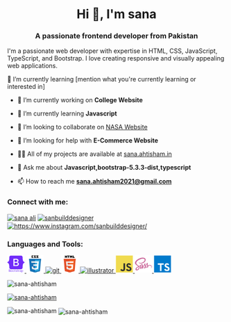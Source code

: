 <body bg+:black">
<h1 align="center">Hi 👋, I'm sana</h1>
<h3 align="center">A passionate frontend developer from Pakistan</h3>
I'm a passionate web developer with expertise in HTML, CSS, JavaScript, TypeScript, and Bootstrap. I love creating responsive and visually appealing web applications.

🌱 I’m currently learning [mention what you're currently learning or interested in]


- 🔭 I’m currently working on **College Website**

- 🌱 I’m currently learning **Javascript**

- 👯 I’m looking to collaborate on [NASA Website](hajratariqi/Nasa)

- 🤝 I’m looking for help with **E-Commerce Website**

- 👨‍💻 All of my projects are available at [sana.ahtisham.in](sana.ahtisham.in)

- 💬 Ask me about **Javascript,bootstrap-5.3.3-dist,typescript**

- 📫 How to reach me **sana.ahtisham2021@gmail.com**

<h3 align="left">Connect with me:</h3>
<p align="left">
<a href="https://linkedin.com/in/sana ali" target="blank"><img align="center" src="https://raw.githubusercontent.com/rahuldkjain/github-profile-readme-generator/master/src/images/icons/Social/linked-in-alt.svg" alt="sana ali" height="30" width="40" /></a>
<a href="https://fb.com/sanbuilddesigner" target="blank"><img align="center" src="https://raw.githubusercontent.com/rahuldkjain/github-profile-readme-generator/master/src/images/icons/Social/facebook.svg" alt="sanbuilddesigner" height="30" width="40" /></a>
<a href="https://instagram.com/https://www.instagram.com/sanbuilddesigner/" target="blank"><img align="center" src="https://raw.githubusercontent.com/rahuldkjain/github-profile-readme-generator/master/src/images/icons/Social/instagram.svg" alt="https://www.instagram.com/sanbuilddesigner/" height="30" width="40" /></a>
</p>

<h3 align="left">Languages and Tools:</h3>
<p align="left"> <a href="https://getbootstrap.com" target="_blank" rel="noreferrer"> <img src="https://raw.githubusercontent.com/devicons/devicon/master/icons/bootstrap/bootstrap-plain-wordmark.svg" alt="bootstrap" width="40" height="40"/> </a> <a href="https://www.w3schools.com/css/" target="_blank" rel="noreferrer"> <img src="https://raw.githubusercontent.com/devicons/devicon/master/icons/css3/css3-original-wordmark.svg" alt="css3" width="40" height="40"/> </a> <a href="https://git-scm.com/" target="_blank" rel="noreferrer"> <img src="https://www.vectorlogo.zone/logos/git-scm/git-scm-icon.svg" alt="git" width="40" height="40"/> </a> <a href="https://www.w3.org/html/" target="_blank" rel="noreferrer"> <img src="https://raw.githubusercontent.com/devicons/devicon/master/icons/html5/html5-original-wordmark.svg" alt="html5" width="40" height="40"/> </a> <a href="https://www.adobe.com/in/products/illustrator.html" target="_blank" rel="noreferrer"> <img src="https://www.vectorlogo.zone/logos/adobe_illustrator/adobe_illustrator-icon.svg" alt="illustrator" width="40" height="40"/> </a> <a href="https://developer.mozilla.org/en-US/docs/Web/JavaScript" target="_blank" rel="noreferrer"> <img src="https://raw.githubusercontent.com/devicons/devicon/master/icons/javascript/javascript-original.svg" alt="javascript" width="40" height="40"/> </a> <a href="https://sass-lang.com" target="_blank" rel="noreferrer"> <img src="https://raw.githubusercontent.com/devicons/devicon/master/icons/sass/sass-original.svg" alt="sass" width="40" height="40"/> </a> <a href="https://www.typescriptlang.org/" target="_blank" rel="noreferrer"> <img src="https://raw.githubusercontent.com/devicons/devicon/master/icons/typescript/typescript-original.svg" alt="typescript" width="40" height="40"/> </a> </p>
<p align="left"> <img src="https://komarev.com/ghpvc/?username=sana-ahtisham&label=Profile%20views&color=0e75b6&style=flat" alt="sana-ahtisham" /> </p>

<p align="left"> <a href="https://github.com/ryo-ma/github-profile-trophy"><img src="https://github-profile-trophy.vercel.app/?username=sana-ahtisham" alt="sana-ahtisham" /></a> </p>
<p><img align="left" src="https://github-readme-stats.vercel.app/api/top-langs?username=sana-ahtisham&show_icons=true&locale=en&layout=compact" alt="sana-ahtisham" /></p>

<p>&nbsp;<img align="center" src="https://github-readme-stats.vercel.app/api?username=sana-ahtisham&show_icons=true&locale=en" alt="sana-ahtisham" /></p>
</body>
